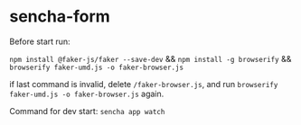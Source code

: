 ﻿# sencha-form
Before start run:

`npm install @faker-js/faker --save-dev`
&&
`npm install -g browserify`
&&
`browserify faker-umd.js -o faker-browser.js`

if last command is invalid, delete `/faker-browser.js`,
and run `browserify faker-umd.js -o faker-browser.js` again.

Command for dev start: `sencha app watch`
